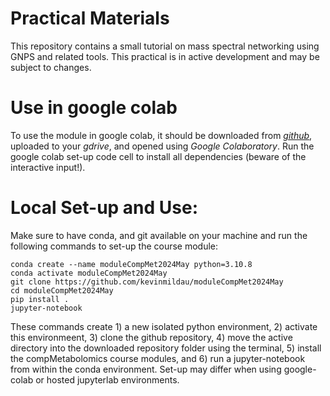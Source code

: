 # Practical Materials

This repository contains a small tutorial on mass spectral networking using GNPS and related tools. This practical is in active development and may be subject to changes.

# Use in google colab
To use the module in google colab, it should be downloaded from [*github*](https://github.com/kevinmildau/moduleCompMet2024May/blob/main/practical_may2024.ipynb), uploaded to your *gdrive*, and opened using *Google Colaboratory*. Run the google colab set-up code cell to install all dependencies (beware of the interactive input!).

# Local Set-up and Use:
Make sure to have conda, and git available on your machine and run the following commands to set-up the course module:

```{bash}
conda create --name moduleCompMet2024May python=3.10.8
conda activate moduleCompMet2024May
git clone https://github.com/kevinmildau/moduleCompMet2024May
cd moduleCompMet2024May
pip install .
jupyter-notebook
```

These commands create 1) a new isolated python environment, 2) activate this environmeent, 3) clone the github repository, 4) move the active directory into the downloaded repository folder using the terminal, 5) install the compMetabolomics course modules, and 6) run a jupyter-notebook from within the conda environment. Set-up may differ when using google-colab or hosted jupyterlab environments. 